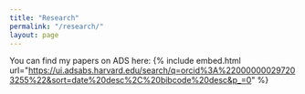 ```yaml
---
title: "Research"
permalink: "/research/"
layout: page
---
```


You can find my papers on ADS here:
{% include embed.html url="https://ui.adsabs.harvard.edu/search/q=orcid%3A%220000000297203255%22&sort=date%20desc%2C%20bibcode%20desc&p_=0" %}
